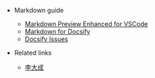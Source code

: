 - Markdown guide
    - [Markdown Preview Enhanced for VSCode](https://leetah666.github.io/Notes/mpe_guide)
    - [Markdown for Docsify](https://docsify.js.org/#/)
    - [Docsify Issues](docsify_issues.md)

- Related links
    - [李大成](https://ligang19999.github.io/115/#/)